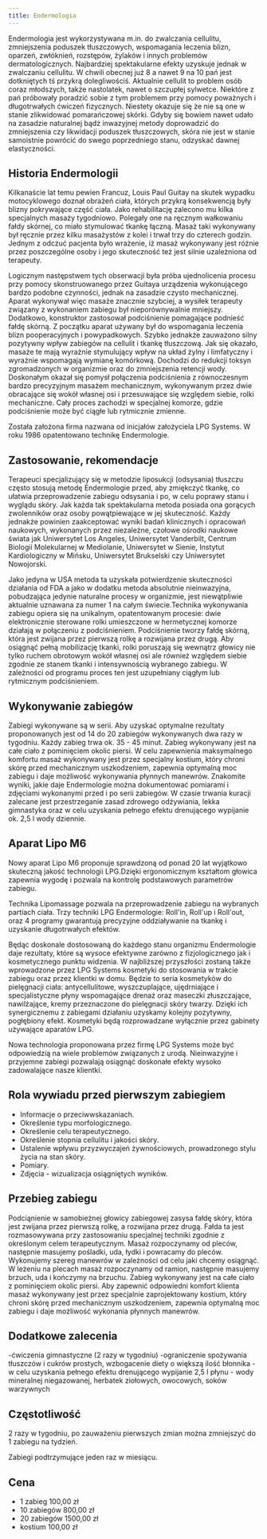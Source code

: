 ```yaml
---
title: Endermologia
---
```


Endermologia jest wykorzystywana m.in. do zwalczania cellulitu, zmniejszenia poduszek tłuszczowych, wspomagania leczenia blizn, oparzeń, zwłóknień, rozstępów, żylaków i innych problemów dermatologicznych. Najbardziej spektakularne efekty uzyskuje jednak w zwalczaniu cellulitu. W chwili obecnej już 8 a nawet 9 na 10 pań jest dotkniętych tś przykrą dolegliwościś. Aktualnie cellulit to problem osób coraz młodszych, także nastolatek, nawet o szczupłej sylwetce. Niektóre z pań próbowały poradzić sobie z tym problemem przy pomocy poważnych i długotrwałych ćwiczeń fizycznych. Niestety okazuje się że nie są one w stanie zlikwidować pomarańczowej skórki. Gdyby się bowiem nawet udało na zasadzie naturalnej bądż inwazyjnej metody doprowadzić do zmniejszenia czy likwidacji poduszek tłuszczowych, skóra nie jest w stanie samoistnie powrócić do swego poprzedniego stanu, odzyskać dawnej elastyczności.


## Historia Endermologii

Kilkanaście lat temu pewien Francuz, Louis Paul Guitay na skutek wypadku motocyklowego doznał obrażeń ciała, których przykrą konsekwencją były blizny pokrywające część ciała. Jako rehabilitację zalecono mu kilka specjalnych masaży tygodniowo. Polegały one na ręcznym wałkowaniu fałdy skórnej, co miało stymulować tkankę łączną. Masaż taki wykonywany był ręcznie przez kilku masażystów z kolei i trwał trzy do czterech godzin. Jednym z odczuć pacjenta było wrażenie, iż masaż wykonywany jest różnie przez poszczególne osoby i jego skuteczność też jest silnie uzależniona od terapeuty.

Logicznym następstwem tych obserwacji była próba ujednolicenia procesu przy pomocy skonstruowanego przez Guitaya urządzenia wykonującego bardzo podobne czynności, jednak na zasadzie czysto mechanicznej. Aparat wykonywał więc masaże znacznie szybciej, a wysiłek terapeuty związany z wykonaniem zabiegu był nieporównywalnie mniejszy. Dodatkowo, konstruktor zastosował podciśnienie pomagające podnieść fałdę skórną. Z początku aparat używany był do wspomagania leczenia blizn pooperacyjnych i powypadkowych. Szybko jednakże zauważono silny pozytywny wpływ zabiegów na cellulit i tkankę tłuszczową. Jak się okazało, masaże te mają wyrażnie stymulujący wpływ na układ żylny i limfatyczny i wyrażnie wspomagają wymianę komórkową. Dochodzi do redukcji toksyn zgromadzonych w organizmie oraz do zmniejszenia retencji wody. Doskonałym okazał się pomysł połączenia podciśnienia z równoczesnym bardzo precyzyjnym masażem mechanicznym, wykonywanym przez dwie obracające się wokół własnej osi i przesuwające się względem siebie, rolki mechaniczne. Cały proces zachodzi w specjalnej komorze, gdzie podciśnienie może być ciągłe lub rytmicznie zmienne.

Została założona firma nazwana od inicjałów założyciela LPG Systems. W roku 1986 opatentowano technikę Endermologie.


## Zastosowanie, rekomendacje

Terapeuci specjalizujący się w metodzie liposukcji (odsysania) tłuszczu często stosują metodę Endermologie przed, aby zmiękczyć tkankę, co ułatwia przeprowadzenie zabiegu odsysania i po, w celu poprawy stanu i wyglądu skóry. Jak każda tak spektakularna metoda posiada ona gorących zwolenników oraz osoby powątpiewające w jej skuteczność. Każdy jednakże powinien zaakceptować wyniki badań klinicznych i opracowań naukowych, wykonanych przez niezależne, czołowe ośrodki naukowe świata jak Uniwersytet Los Angeles, Uniwersytet Vanderbilt, Centrum Biologii Molekularnej w Mediolanie, Uniwersytet w Sienie, Instytut Kardiologiczny w Mińsku, Uniwersytet Brukselski czy Uniwersytet Nowojorski.

Jako jedyna w USA metoda ta uzyskała potwierdzenie skuteczności działania od FDA a jako w dodatku metoda absolutnie nieinwazyjna, pobudzająca jedynie naturalne procesy w organizmie, jest niewątpliwie aktualnie uznawana za numer 1 na całym świecie.Technika wykonywania zabiegu opiera się na unikalnym, opatentowanym procesie: dwie elektronicznie sterowane rolki umieszczone w hermetycznej komorze działają w połączeniu z podciśnieniem. Podciśnienie tworzy fałdę skórną, która jest zwijana przez pierwszą rolkę a rozwijana przez drugą. Aby osiągnąć pełną mobilizację tkanki, rolki poruszają się wewnątrz głowicy nie tylko ruchem obrotowym wokół własnej osi ale również względem siebie zgodnie ze stanem tkanki i intensywnością wybranego zabiegu. W zależności od programu proces ten jest uzupełniany ciągłym lub rytmicznym podciśnieniem.


## Wykonywanie zabiegów

Zabiegi wykonywane są w serii. Aby uzyskać optymalne rezultaty proponowanych jest od 14 do 20 zabiegów wykonywanych dwa razy w tygodniu. Każdy zabieg trwa ok. 35 - 45 minut. Zabieg wykonywany jest na całe ciało z pominięciem okolic piersi. W celu zapewnienia maksymalnego komfortu masaż wykonywany jest przez specjalny kostium, który chroni skórę przed mechanicznym uszkodzeniem, zapewnia optymalną moc zabiegu i daje możliwość wykonywania płynnych manewrów. Znakomite wyniki, jakie daje Endermologie można dokumentować pomiarami i zdjęciami wykonanymi przed i po serii zabiegów. W czasie trwania kuracji zalecane jest przestrzeganie zasad zdrowego odżywiania, lekka gimnastyka oraz w celu uzyskania pełnego efektu drenującego wypijanie ok. 2,5 l wody dziennie.


## Aparat Lipo M6

Nowy aparat Lipo M6 proponuje sprawdzoną  od ponad 20 lat wyjątkowo skuteczną jakość  technologii LPG.Dzięki ergonomicznym kształtom głowica zapewnia wygodę i pozwala na kontrolę podstawowych parametrów zabiegu.

Technika Lipomassage pozwala na przeprowadzenie zabiegu na wybranych partiach ciała. Trzy techniki LPG Endermologie: Roll'in, Roll'up i Roll'out, oraz 4 programy gwarantują precyzyjne oddziaływanie na tkankę i uzyskanie długotrwałych efektów.

Będąc doskonale dostosowaną do każdego stanu organizmu Endermologie daje rezultaty, które są wysoce efektywne zarówno z fizjologicznego jak i kosmetycznego punktu widzenia. W najbliższej przyszłości zostaną także wprowadzone przez LPG Systems kosmetyki do stosowania w trakcie zabiegu oraz przez klientki w domu. Będzie to seria kosmetyków do pielęgnacji ciała: antycellulitowe, wyszczuplające, ujędrniające i specjalistyczne płyny wspomagające drenaż oraz maseczki złuszczające, nawilżające, kremy przeznaczone do pielęgnacji skóry twarzy. Dzięki ich synergicznemu z zabiegami działaniu uzyskamy kolejny pozytywny, pogłębiony efekt. Kosmetyki będą rozprowadzane wyłącznie przez gabinety używające aparatów LPG.

Nowa technologia proponowana przez firmę LPG Systems może być odpowiedzią na wiele problemów związanych z urodą. Nieinwazyjne i przyjemne zabiegi pozwalają osiągnąć doskonałe efekty wysoko zadowalające nasze klientki.

## Rola wywiadu przed pierwszym zabiegiem

- Informacje o przeciwwskazaniach.
- Określenie typu morfologicznego.
- Określenie celu terapeutycznego.
- Określenie stopnia cellulitu i jakości skóry.
- Ustalenie wpływu przyzwyczajeń żywnościowych, prowadzonego stylu życia na stan skóry.
- Pomiary.
- Zdjęcia - wizualizacja osiągniętych wyników.


## Przebieg zabiegu

Podciąnienie w samobieżnej głowicy zabiegowej zasysa fałdę skóry, która jest zwijana przez pierwszą rolkę, a rozwijana przez drugą. Fałda ta jest rozmasowywana przy zastosowaniu specjalnej techniki zgodnie z określonym celem terapeutycznym. Masaż rozpoczynamy od pleców, następnie masujemy pośladki, uda, łydki i powracamy do pleców. Wykonujemy szereg manewrów w zależności od celu jaki chcemy osiągnąć. W leżeniu na plecach masaż rozpoczynamy od ramion, następnie masujemy brzuch, uda i kończymy na brzuchu. Zabieg wykonywany jest na całe ciało z pominięciem okolic piersi. Aby zapewnić odpowiedni komfort klienta masaż wykonywany jest przez specjalnie zaprojektowany kostium, który chroni skórę przed mechanicznym uszkodzeniem, zapewnia optymalną moc zabiegu i daje możliwość wykonania płynnych manewrów.

## Dodatkowe zalecenia

-ćwiczenia gimnastyczne (2 razy w tygodniu)
-ograniczenie spożywania tłuszczów i cukrów prostych, wzbogacenie diety o większą ilość błonnika
-w celu uzyskania pełnego efektu drenującego wypijanie 2,5 l płynu - wody mineralnej niegazowanej, herbatek ziołowych, owocowych, soków warzywnych

## Częstotliwość
2 razy w tygodniu, po zauważeniu pierwszych zmian można zmniejszyć do 1 zabiegu na tydzień.

Zabiegi podtrzymujące jeden raz w miesiącu.

## Cena
- 1 zabieg 100,00 zł
- 10 zabiegów 800,00 zł
- 20 zabiegów 1500,00 zł
- kostium 100,00 zł
